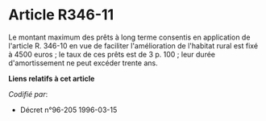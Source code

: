 # Article R346-11

Le montant maximum des prêts à long terme consentis en application de l'article R. 346-10 en vue de faciliter l'amélioration
de l'habitat rural est fixé à 4500 euros ; le taux de ces prêts est de 3 p. 100 ; leur durée d'amortissement ne peut excéder
trente ans.

**Liens relatifs à cet article**

_Codifié par_:

  - Décret n°96-205 1996-03-15
